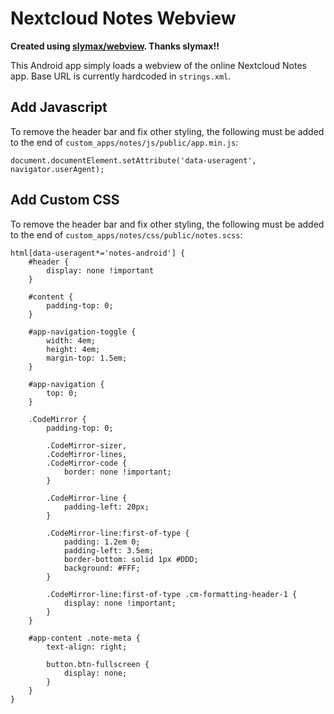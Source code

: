 # Nextcloud Notes Webview

**Created using [slymax/webview](https://github.com/slymax/webview). Thanks slymax!!**

This Android app simply loads a webview of the online Nextcloud Notes app. Base URL is currently hardcoded in `strings.xml`.

## Add Javascript
To remove the header bar and fix other styling, the following must be added to the end of `custom_apps/notes/js/public/app.min.js`:

```
document.documentElement.setAttribute('data-useragent',  navigator.userAgent);
```

## Add Custom CSS
To remove the header bar and fix other styling, the following must be added to the end of `custom_apps/notes/css/public/notes.scss`:

```
html[data-useragent*='notes-android'] {
    #header {
        display: none !important
    }

    #content {
        padding-top: 0;
    }

    #app-navigation-toggle {
        width: 4em;
        height: 4em;
        margin-top: 1.5em;
    }

    #app-navigation {
        top: 0;
    }

    .CodeMirror {
        padding-top: 0;

        .CodeMirror-sizer,
        .CodeMirror-lines,
        .CodeMirror-code {
            border: none !important;
        }

        .CodeMirror-line {
            padding-left: 20px;
        }

        .CodeMirror-line:first-of-type {
            padding: 1.2em 0;
            padding-left: 3.5em;
            border-bottom: solid 1px #DDD;
            background: #FFF;
        }

        .CodeMirror-line:first-of-type .cm-formatting-header-1 {
            display: none !important;
        }
    }

    #app-content .note-meta {
        text-align: right;

        button.btn-fullscreen {
            display: none;
        }
    }
}
```
